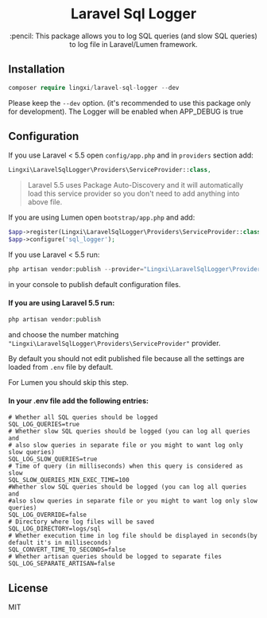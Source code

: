 <h1 align="center"> Laravel Sql Logger </h1>

<p align="center">:pencil: This package allows you to log SQL queries (and slow SQL queries) to log file in Laravel/Lumen framework.</p>

## Installation

```php   
composer require lingxi/laravel-sql-logger --dev
```
   
Please keep the `--dev` option. (it's recommended to use this package only for development). 
The Logger will be enabled when APP_DEBUG is true

## Configuration

If you use Laravel < 5.5 open `config/app.php` and in `providers` section add:
 
```php
Lingxi\LaravelSqlLogger\Providers\ServiceProvider::class,
```
    
> Laravel 5.5 uses Package Auto-Discovery and it will automatically load this service provider so you don't need to add anything into above file.
    
If you are using Lumen open `bootstrap/app.php` and add:
    
```php
$app->register(Lingxi\LaravelSqlLogger\Providers\ServiceProvider::class);
$app->configure('sql_logger');
```
    
If you use Laravel < 5.5 run:
    
```php
php artisan vendor:publish --provider="Lingxi\LaravelSqlLogger\Providers\ServiceProvider"
```
    
in your console to publish default configuration files.
    
#### If you are using Laravel 5.5 run:
    
```php
php artisan vendor:publish
```
    
and choose the number matching `"Lingxi\LaravelSqlLogger\Providers\ServiceProvider"` provider.

By default you should not edit published file because all the settings are loaded from `.env` file by default.

For Lumen you should skip this step. 
        
#### In your .env file add the following entries:

```
# Whether all SQL queries should be logged
SQL_LOG_QUERIES=true 
# Whether slow SQL queries should be logged (you can log all queries and
# also slow queries in separate file or you might to want log only slow queries)
SQL_LOG_SLOW_QUERIES=true
# Time of query (in milliseconds) when this query is considered as slow
SQL_SLOW_QUERIES_MIN_EXEC_TIME=100
#Whether slow SQL queries should be logged (you can log all queries and
#also slow queries in separate file or you might to want log only slow queries)
SQL_LOG_OVERRIDE=false
# Directory where log files will be saved
SQL_LOG_DIRECTORY=logs/sql
# Whether execution time in log file should be displayed in seconds(by default it's in milliseconds)
SQL_CONVERT_TIME_TO_SECONDS=false
# Whether artisan queries should be logged to separate files
SQL_LOG_SEPARATE_ARTISAN=false
```
    
## License
MIT